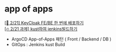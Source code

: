 # app of apps
[[📝 2/21] KeyCloak FE/BE 한 번에 배포하기](https://www.notion.so/heewon00/240205-240228-SpringBatch-Airflow-Kafka-Redis-Keycloak-OKD-Observability-0b2b278866bf460cb6d65847c21e75fd?pvs=4#040b3f5d1c264c509fa7cdaef6a4f3b7)  
[[🔥 2/21 과제] kust하여 jenkins빌드하기](https://www.notion.so/heewon00/240205-240228-SpringBatch-Airflow-Kafka-Redis-Keycloak-OKD-Observability-0b2b278866bf460cb6d65847c21e75fd?pvs=4#4a9a9cf47fab45c9baee5f5eeb20e2d9)  

- ArgoCD App-of-Apps 패턴 ( Front / Backend / DB )
- GitOps : Jenkins kust Build
